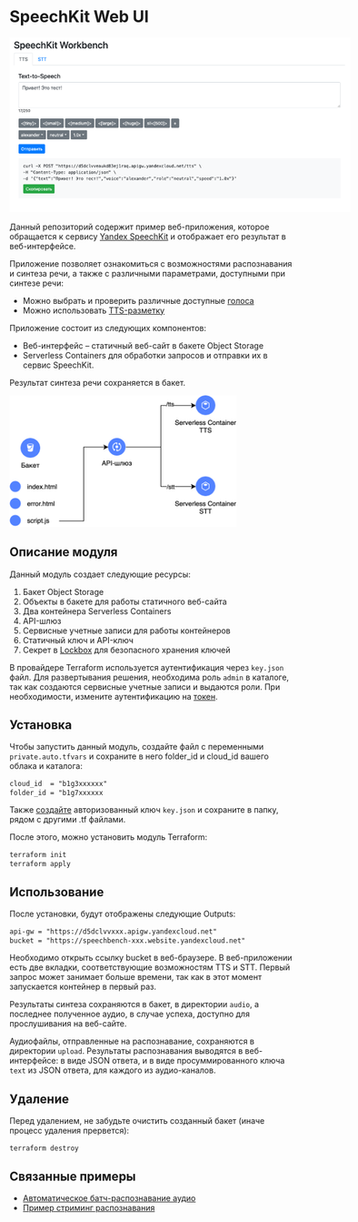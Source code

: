 # SpeechKit Web UI

<img
  src="images/web-ui.png"
  alt="SpeechKit Workbench"
  title="SpeechKit Workbench"
  style="display: inline-block; margin: 0 auto; max-width: 600px">

Данный репозиторий содержит пример веб-приложения, которое обращается к сервису [Yandex SpeechKit](https://cloud.yandex.com/ru/services/speechkit) и отображает его результат в веб-интерфейсе.

Приложение позволяет ознакомиться с возможностями распознавания и синтеза речи, а также с различными параметрами, доступными при синтезе речи:
- Можно выбрать и проверить различные доступные [голоса](https://cloud.yandex.com/ru/docs/speechkit/tts/voices)
- Можно использовать [TTS-разметку](https://cloud.yandex.com/ru/docs/speechkit/tts/markup/tts-markup)

Приложение состоит из следующих компонентов:
- Веб-интерфейс – статичный веб-сайт в бакете Object Storage
- Serverless Containers для обработки запросов и отправки их в сервис SpeechKit.

Результат синтеза речи сохраняется в бакет.

<img
  src="images/diagram.png"
  alt="SpeechKit Workbench"
  title="SpeechKit Workbench"
  style="display: inline-block; margin: 0 auto; max-width: 400px">

## Описание модуля

Данный модуль создает следующие ресурсы:

1. Бакет Object Storage
2. Объекты в бакете для работы статичного веб-сайта
2. Два контейнера Serverless Containers
3. API-шлюз
4. Сервисные учетные записи для работы контейнеров
5. Статичный ключ и API-ключ
7. Секрет в [Lockbox](https://cloud.yandex.ru/services/lockbox) для безопасного хранения ключей

В провайдере Terraform используется аутентификация через `key.json` файл. Для развертывания решения, необходима роль `admin` в каталоге, так как создаются сервисные учетные записи и выдаются роли.
При необходимости, измените аутентификацию на [токен](https://cloud.yandex.ru/ru/docs/iam/concepts/authorization/iam-token).

## Установка

Чтобы запустить данный модуль, создайте файл с переменными `private.auto.tfvars` и сохраните в него folder_id и cloud_id вашего облака и каталога:
```
cloud_id  = "b1g3xxxxxx"
folder_id = "b1g7xxxxxx
```

Также [создайте](https://yandex.cloud/ru/docs/iam/operations/authorized-key/create) авторизованный ключ `key.json` и сохраните в папку, рядом с другими .tf файлами.

После этого, можно установить модуль Terraform:
```
terraform init
terraform apply
```

## Использование

После установки, будут отображены следующие Outputs:

```
api-gw = "https://d5dclvvxxx.apigw.yandexcloud.net"
bucket = "https://speechbench-xxx.website.yandexcloud.net"
```

Необходимо открыть ссылку bucket в веб-браузере.
В веб-приложении есть две вкладки, соответствующие возможностям TTS и STT.
Первый запрос может занимает больше времени, так как в этот момент запускается контейнер в первый раз.

Результаты синтеза сохраняются в бакет, в директории `audio`, а последнее полученное аудио, в случае успеха, доступно для прослушивания на веб-сайте.

Аудиофайлы, отправленные на распознавание, сохраняются в директории `upload`. Результаты распознавания выводятся в веб-интерфейсе: в виде JSON ответа, и в виде просуммированного ключа `text` из JSON ответа, для каждого из аудио-каналов.

## Удаление

Перед удалением, не забудьте очистить созданный бакет (иначе процесс удаления прервется):
```
terraform destroy
```

## Связанные примеры

- [Автоматическое батч-распознавание аудио](https://github.com/yandex-cloud-examples/yc-speechkit-async-recognizer)
- [Пример стриминг распознавания](https://github.com/yandex-cloud-examples/yc-speechkit-streams-recognizer)
